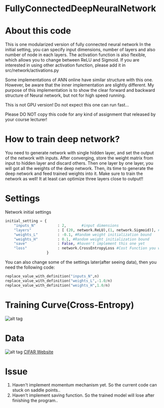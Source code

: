 # FullyConnectedDeepNeuralNetwork

About this code
===
This is one modularized version of fully connected neural network
In the initial setting, you can specify input dimensions, number of layers and
also number of node in each layers. The activation function is also flexible,
which allows you to change between ReLU and Sigmoid. If you are interested in
using other activation function, please add it in src/network/activations.py

Some implementations of ANN online have similar structure with this one. However,
be aware that the inner implementation are slightly different. My purpose of this
implementation is to show the clear forward and backward structure of Neural
network, but not for high speed running.

This is not GPU version! Do not expect this one can run fast...

Please DO NOT copy this code for any kind of assignment that released by your
course lecturer! 

How to train deep network?
===
You need to generate network with single hidden layer, and set the output of the 
network with inputs. After converging, store the weight matrix from input to
hidden layer and discard others. Then one layer by one layer, you will got all the
weights of the deep network. Then, its time to generate the deep network and feed
trained weights into it. Make sure to train the network as well! It at least can
optimize three layers close to output!!

Settings
===
Network initial settings
```python
initial_setting = {
    "inputs_N"          : 2,       #input dimensions
    "layers"            : [ (20, network.ReLU),(1, network.Sigmoid)], #(number of node, type of nonlinear function)
    "weights_L"         : -0.1, #Random weight initialization bound    
    "weights_H"         : 0.1, #Random weight initialization bound      
    "save"              : False, #haven't implement this one yet  
    "loss"              : network.CrossEntropyLoss #Cost Function you want to use Cross-Entropy or Mean Squared Error 
                   }
```

You can also change some of the settings later(after seeing data), then you need the following code:
```python
replace_value_with_definition("inputs_N",n)
replace_value_with_definition("weights_L",-1.0/n)
replace_value_with_definition("weights_H",1.0/n)
```

Training Curve(Cross-Entropy)
===
![alt tag](https://github.com/wuga214/FullyConnectedDeepNeuralNetwork/blob/master/Train.png)

Data
===
![alt tag](https://github.com/wuga214/FullyConnectedDeepNeuralNetwork/blob/master/DATA.png)
[CIFAR Website](https://www.cs.toronto.edu/~kriz/cifar.html)

Issue
===
1. Haven't implement momentum mechanism yet. So the current code can stuck on saddle points..
2. Haven't implement saving function. So the trained model will lose after finishing the program..
